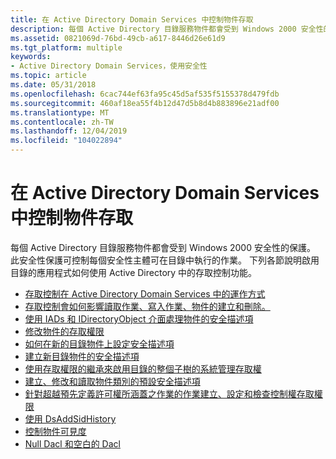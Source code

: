 ```yaml
---
title: 在 Active Directory Domain Services 中控制物件存取
description: 每個 Active Directory 目錄服務物件都會受到 Windows 2000 安全性的保護。
ms.assetid: 0821069d-76bd-49cb-a617-8446d26e61d9
ms.tgt_platform: multiple
keywords:
- Active Directory Domain Services，使用安全性
ms.topic: article
ms.date: 05/31/2018
ms.openlocfilehash: 6cac744ef63fa95c45d5af535f5155378d479fdb
ms.sourcegitcommit: 460af18ea55f4b12d47d5b8d4b883896e21adf00
ms.translationtype: MT
ms.contentlocale: zh-TW
ms.lasthandoff: 12/04/2019
ms.locfileid: "104022894"
---
```

# <a name="controlling-object-access-in-active-directory-domain-services"></a>在 Active Directory Domain Services 中控制物件存取

每個 Active Directory 目錄服務物件都會受到 Windows 2000 安全性的保護。 此安全性保護可控制每個安全性主體可在目錄中執行的作業。 下列各節說明啟用目錄的應用程式如何使用 Active Directory 中的存取控制功能。

-   [存取控制在 Active Directory Domain Services 中的運作方式](how-access-control-works-in-active-directory-domain-services.md)
-   [存取控制會如何影響讀取作業、寫入作業、物件的建立和刪除。](how-security-affects-operations-in-active-directory-domain-services.md)
-   [使用 IADs 和 IDirectoryObject 介面處理物件的安全描述項](apis-for-working-with-security-descriptors.md)
-   [修改物件的存取權限](setting-access-rights-on-an-object.md)
-   [如何在新的目錄物件上設定安全描述項](how-security-descriptors-are-set-on-new-directory-objects.md)
-   [建立新目錄物件的安全描述項](creating-a-security-descriptor-for-a-new-directory-object.md)
-   [使用存取權限的繼承來啟用目錄的整個子樹的系統管理存取權](inheritance-and-delegation-of-administration.md)
-   [建立、修改和讀取物件類別的預設安全描述項](default-security-descriptor.md)
-   [針對超越預先定義許可權所涵蓋之作業的作業建立、設定和檢查控制權存取權限](control-access-rights.md)
-   [使用 DsAddSidHistory](using-dsaddsidhistory.md)
-   [控制物件可見度](controlling-object-visibility.md)
-   [Null Dacl 和空白的 Dacl](null-dacls-and-empty-dacls.md)

 

 




